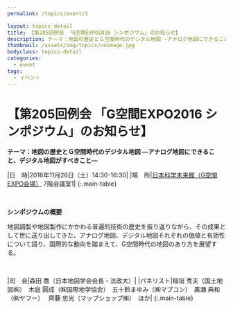 ```yaml
---
permalink: /topics/event/3

layout: topics_detail
title: 【第205回例会 「G空間EXPO2016 シンポジウム」のお知らせ】
description: テーマ：地図の歴史とＧ空間時代のデジタル地図 ―アナログ地図にできること、デジタル地図がすべきこと―
thumbnail: /assets/img/topics/noimage.jpg
bodyclass: topics-detail
categories:
  - event
tags:
  - イベント
---
```


# 【第205回例会 「G空間EXPO2016 シンポジウム」のお知らせ】
**テーマ：地図の歴史とＧ空間時代のデジタル地図 ―アナログ地図にできること、デジタル地図がすべきこと―**

|日　時|2016年11月26日（土）14:30-16:30|
|場　所|[日本科学未来館（G空間EXPO会場）](http://www.g-expo.jp/access/) 7階会議室1|
{:.main-table}

<br>

**シンポジウムの概要**

地図調製や地図製作にかかわる普遍的技術の歴史を振り返りながら、その成果として世に送り出してきた、アナログ地図、デジタル地図それぞれの価値と有効性について語り、国際的な動向を踏まえて、G空間時代の地図のあり方を展望する。

<br>

|司　会|森田 喬（日本地図学会会長・法政大）|
|パネリスト|稲垣 秀夫（国土地図㈱）　木庭 圓成（㈱国際地学協会）　五十鈴まゆみ（㈱マプコン）　廣瀬 典和（㈱ヤフー）　 齊藤 忠光（マップショップ㈱）　ほか|
{:.main-table}
